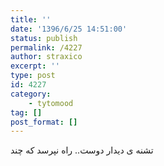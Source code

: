 ```yaml
---
title: ''
date: '1396/6/25 14:51:00'
status: publish
permalink: /4227
author: straxico
excerpt: ''
type: post
id: 4227
category:
    - tytomood
tag: []
post_format: []
---
```

تشنه ی دیدار دوست.. راه نپرسد که چند